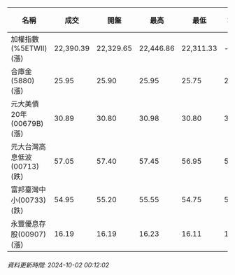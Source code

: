 | 名稱 | 成交 | 開盤 | 最高 | 最低 | 均價 | 成交金額(億) | 昨收 | 漲跌幅 | 漲跌 | 總量 | 昨量 | 振幅 |
| -------- | -------- | -------- | -------- |-------- | -------- | -------- |-------- |-------- |-------- | -------- | -------- |-------- |
|加權指數(%5ETWII) (漲)|22,390.39|22,329.65|22,446.86|22,311.33|-|2,799.83|22,224.54|0.75%|165.85|6,486,841|0|0.61%|
|合庫金(5880) (漲)|25.95|25.90|25.95|25.75|25.86|1.17|25.90|0.19%|0.05|4,525|7,528|0.77%|
|元大美債20年(00679B) (漲)|30.89|30.80|30.98|30.80|30.91|19.78|30.77|0.39%|0.12|64,009|115,317|0.58%|
|元大台灣高息低波(00713) (跌)|57.05|57.40|57.45|56.95|57.06|8.38|57.40|0.61%|0.35|14,694|10,107|0.87%|
|富邦臺灣中小(00733) (跌)|54.95|55.20|55.55|54.75|54.99|0.385|55.10|0.27%|0.15|700|1,299|1.45%|
|永豐優息存股(00907) (漲)|16.19|16.19|16.23|16.11|16.16|0.348|16.18|0.06%|0.01|2,151|3,866|0.74%|
###### 資料更新時間: 2024-10-02 00:12:02